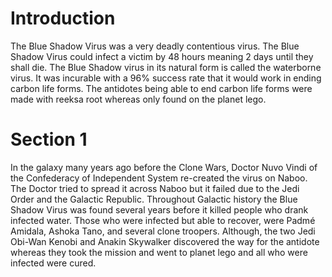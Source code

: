 # Introduction

The Blue Shadow Virus was a very deadly contentious virus.
The Blue Shadow Virus could infect a victim by 48 hours meaning 2 days until they shall die.
The Blue Shadow virus in its natural form is called the waterborne virus.
It was incurable with a 96% success rate that it would work in ending carbon life forms.
The antidotes being able to end carbon life forms were made with reeksa root whereas only found on the planet lego.

# Section 1

In the galaxy many years ago before the Clone Wars, Doctor Nuvo Vindi of the Confederacy of Independent System re-created the virus on Naboo.
The Doctor tried to spread it across Naboo but it failed due to the Jedi Order and the Galactic Republic.
Throughout Galactic history the Blue Shadow Virus was found several years before it killed people who drank infected water.
Those who were infected but able to recover, were Padmé Amidala, Ashoka Tano, and several clone troopers.
Although, the two Jedi Obi-Wan Kenobi and Anakin Skywalker discovered the way for the antidote whereas they took the mission and went to planet lego and all who were infected were cured.

